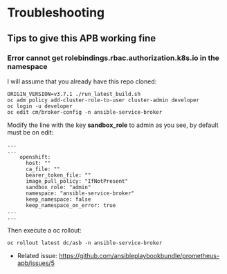 # Troubleshooting

## Tips to give this APB working fine

### Error cannot get rolebindings.rbac.authorization.k8s.io in the namespace

I will assume that you already have this repo cloned:

```
ORIGIN_VERSION=v3.7.1 ./run_latest_build.sh
oc adm policy add-cluster-role-to-user cluster-admin developer
oc login -u developer
oc edit cm/broker-config -n ansible-service-broker
```

Modify the line with the key **sandbox_role** to admin as you see, by default must be on edit:
```
...
...
    openshift:
      host: ""
      ca_file: ""
      bearer_token_file: ""
      image_pull_policy: "IfNotPresent"
      sandbox_role: "admin"
      namespace: "ansible-service-broker"
      keep_namespace: false
      keep_namespace_on_error: true
...
...
```

Then execute a oc rollout:
```
oc rollout latest dc/asb -n ansible-service-broker
```

- Related issue: https://github.com/ansibleplaybookbundle/prometheus-apb/issues/5
